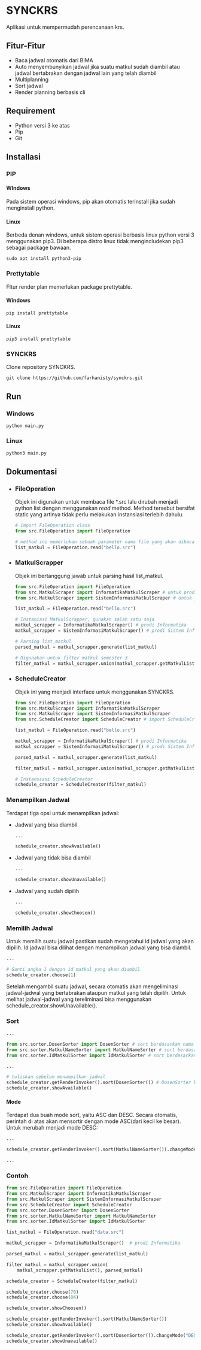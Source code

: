 # SYNCKRS
Aplikasi untuk mempermudah perencanaan krs.
## Fitur-Fitur
- Baca jadwal otomatis dari BIMA
- Auto menyembunyikan jadwal jika suatu matkul sudah diambil atau jadwal bertabrakan dengan jadwal lain yang telah diambil
- Multiplanning
- Sort jadwal
- Render planning berbasis cli
## Requirement
- Python versi 3 ke atas
- Pip
- Git
## Installasi
### PIP
#### WIndows
Pada sistem operasi windows, pip akan otomatis terinstall jika sudah menginstall python.
#### Linux
Berbeda denan windows, untuk sistem operasi berbasis linux python versi 3 menggunakan pip3. Di beberapa distro linux tidak mengincludekan pip3 sebagai package bawaan.
```shell
sudo apt install python3-pip
```
### Prettytable
FItur render plan memerlukan package prettytable.
#### Windows
```shell
pip install prettytable
```
#### Linux
```shell
pip3 install prettytable
```
### SYNCKRS
Clone repository SYNCKRS.
```shell
git clone https://github.com/farhanisty/synckrs.git
```
## Run
### Windows
```shell
python main.py
```
### Linux
```shell
python3 main.py
```
## Dokumentasi
- ### FileOperation
  Objek ini digunakan untuk membaca file *.src lalu dirubah menjadi python list dengan menggunakan _read_ method. Method tersebut bersifat static yang artinya tidak perlu melakukan instansiasi terlebih dahulu.
  ```python
  # import FileOperation class
  from src.FileOperation import FileOperation

  # method ini memerlukan sebuah parameter nama file yang akan dibaca
  list_matkul = FileOperation.read("bello.src")
  ```
- ### MatkulScrapper
  Objek ini bertanggung jawab untuk parsing hasil list_matkul.
  ```python
  from src.FileOperation import FileOperation
  from src.MatkulScraper import InformatikaMatkulScraper # untuk prodi Informatika
  from src.MatkulScraper import SistemInformasiMatkulScraper # Untuk prodi Sistem Informasi

  list_matkul = FileOperation.read("bello.src")

  # Instaniasi MatkulScrapper, gunakan salah satu saja
  matkul_scrapper = InformatikaMatkulScraper() # prodi Informatika
  matkul_scrapper = SistemInformasiMatkulScraper() # prodi Sistem Informasi

  # Parsing list_matkul
  parsed_matkul = matkul_scrapper.generate(list_matkul)

  # Digunakan untuk filter matkul semester 3
  filter_matkul = matkul_scrapper.union(matkul_scrapper.getMatkulList(), parsed_matkul)
  ```
- ### ScheduleCreator
  Objek ini yang menjadi interface untuk menggunakan SYNCKRS.
  ```python
  from src.FileOperation import FileOperation
  from src.MatkulScraper import InformatikaMatkulScraper
  from src.MatkulScraper import SistemInformasiMatkulScraper
  from src.ScheduleCreator import ScheduleCreator # import ScheduleCreator

  list_matkul = FileOperation.read("bello.src")
  
  matkul_scrapper = InformatikaMatkulScraper() # prodi Informatika
  matkul_scrapper = SistemInformasiMatkulScraper() # prodi Sistem Informasi
  
  parsed_matkul = matkul_scrapper.generate(list_matkul)

  filter_matkul = matkul_scrapper.union(matkul_scrapper.getMatkulList(), parsed_matkul)

  # Instansiasi ScheduleCreator
  schedule_creator = ScheduleCreator(filter_matkul)
  ```

### Menampilkan Jadwal
Terdapat tiga opsi untuk menampilkan jadwal:
- Jadwal yang bisa diambil
  ```python
  ...
  
  schedule_creator.showAvailable()
  ```
- Jadwal yang tidak bisa diambil
  ```python
  ...

  schedule_creator.showUnavailable()
  ```
- Jadwal yang sudah dipilih
  ```python
  ...

  schedule_creator.showChoosen()
  ```

### Memilih Jadwal
Untuk memilih suatu jadwal pastikan sudah mengetahui id jadwal yang akan dipilih. Id jadwal bisa dilihat dengan menampilkan jadwal yang bisa diambil.
```python
...

# Ganti angka 1 dengan id matkul yang akan diambil
schedule_creator.choose(1)
```
Setelah mengambil suatu jadwal, secara otomatis akan mengeliminasi jadwal-jadwal yang bertabrakan ataupun matkul yang telah dipilih. Untuk melihat jadwal-jadwal yang tereliminasi bisa menggunakan schedule_creator.showUnavailable().

### Sort
```python
...

from src.sorter.DosenSorter import DosenSorter # sort berdasarkan nama dosen
from src.sorter.MatkulNameSorter import MatkulNameSorter # sort berdasarkan nama matkul
from src.sorter.IdMatkulSorter import IdMatkulSorter # sort berdasarkan id matkul/hari

...

# tuliskan sebelum menampilkan jadwal
schedule_creator.getRenderInvoker().sort(DosenSorter()) # DosenSorter bisa diganti dengan ketiga objek sorter di atas
schedule_creator.showAvailable()
```

#### Mode
Terdapat dua buah mode sort, yaitu ASC dan DESC. Secara otomatis, perintah di atas akan mensortir dengan mode ASC(dari kecil ke besar). Untuk merubah menjadi mode DESC:
```python
...

schedule_creator.getRenderInvoker().sort(MatkulNameSorter()).changeMode("DESC")

...
```

### Contoh

```python
from src.FileOperation import FileOperation
from src.MatkulScraper import InformatikaMatkulScraper
from src.MatkulScraper import SistemInformasiMatkulScraper
from src.ScheduleCreator import ScheduleCreator
from src.sorter.DosenSorter import DosenSorter
from src.sorter.MatkulNameSorter import MatkulNameSorter
from src.sorter.IdMatkulSorter import IdMatkulSorter

list_matkul = FileOperation.read("data.src")

matkul_scrapper = InformatikaMatkulScraper()  # prodi Informatika

parsed_matkul = matkul_scrapper.generate(list_matkul)

filter_matkul = matkul_scrapper.union(
    matkul_scrapper.getMatkulList(), parsed_matkul)

schedule_creator = ScheduleCreator(filter_matkul)

schedule_creator.choose(70)
schedule_creator.choose(84)

schedule_creator.showChoosen()

schedule_creator.getRenderInvoker().sort(MatkulNameSorter())
schedule_creator.showAvailable()

schedule_creator.getRenderInvoker().sort(DosenSorter()).changeMode("DESC")
schedule_creator.showUnavailable()

```
